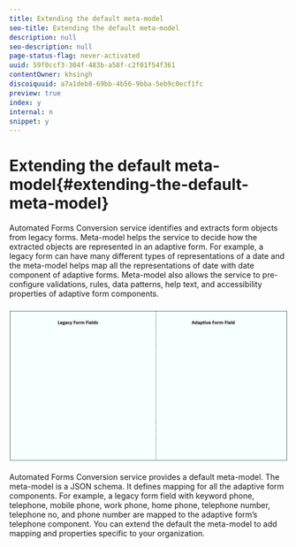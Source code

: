 ```yaml
---
title: Extending the default meta-model
seo-title: Extending the default meta-model
description: null
seo-description: null
page-status-flag: never-activated
uuid: 59f0ccf3-304f-483b-a58f-c2f01f54f361
contentOwner: khsingh
discoiquuid: a7a1deb8-69bb-4b56-9bba-5eb9c0ecf1fc
preview: true
index: y
internal: n
snippet: y
---
```


# Extending the default meta-model{#extending-the-default-meta-model}

Automated Forms Conversion service identifies and extracts form objects from legacy forms. Meta-model helps the service to decide how the extracted objects are represented in an adaptive form. For example, a legacy form can have many different types of representations of a date and the meta-model helps map all the representations of date with date component of adaptive forms. Meta-model also allows the service to pre-configure validations, rules, data patterns, help text, and accessibility properties of adaptive form components.

![](assets/meta-model.gif)

Automated Forms Conversion service provides a default meta-model. The meta-model is a JSON schema. It defines mapping for all the adaptive form components. For example, a legacy form field with keyword phone, telephone, mobile phone, work phone, home phone, telephone number, telephone no, and phone number are mapped to the adaptive form’s telephone component. You can extend the default the meta-model to add mapping and properties specific to your organization.

